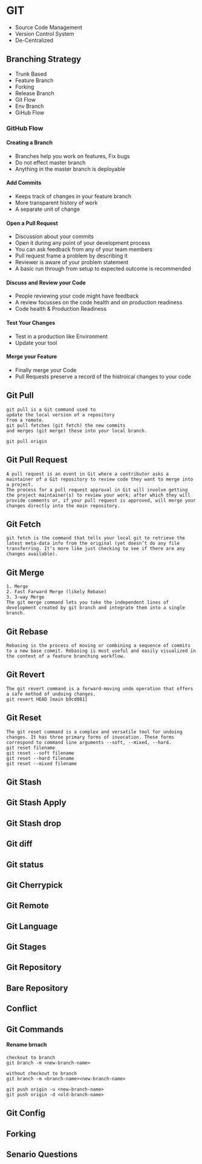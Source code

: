 # GIT
- Source Code Management
- Version Control System
- De-Centralized

## Branching Strategy
- Trunk Based
- Feature Branch
- Forking
- Release Branch
- Git Flow
- Env Branch
- GiHub Flow

### GitHub Flow
#### Creating a Branch
- Branches help you work on features, Fix bugs
- Do not effect master branch
- Anything in the master branch is deployable
#### Add Commits
- Keeps track of changes in your feature branch
- More transparent history of work
- A separate unit of change
#### Open a Pull Request
- Discussion about your commits
- Open it during any point of your development process
- You can ask feedback from any of your team members
- Pull request frame a problem by describing it
- Reviewer is aware of your problem statement
- A basic run through from setup to expected outcome is recommended
#### Discuss and Review your Code
- People reviewing your code might have feedback
- A review focusses on the code health and on production readiness
- Code health & Production Readiness
#### Test Your Changes
- Test in a production like Environment
- Update your tool
#### Merge your Feature
- Finally merge your Code
- Pull Requests preserve a record of the histroical changes to your code

## Git Pull
```
git pull is a Git command used to
update the local version of a repository
from a remote.
git pull fetches (git fetch) the new commits 
and merges (git merge) these into your local branch.

git pull origin
```
## Git Pull Request
```
A pull request is an event in Git where a contributor asks a maintainer of a Git repository to review code they want to merge into a project.
The process for a pull request approval in Git will involve getting the project maintainer(s) to review your work; after which they will provide comments or, if your pull request is approved, will merge your changes directly into the main repository. 

```
## Git Fetch
```
git fetch is the command that tells your local git to retrieve the latest meta-data info from the original (yet doesn’t do any file transferring. It’s more like just checking to see if there are any changes available).

```
## Git Merge
```
1. Merge
2. Fast Farward Merge (likely Rebase)
3. 3-way Merge
The git merge command lets you take the independent lines of development created by git branch and integrate them into a single branch.
```
## Git Rebase
```
Rebasing is the process of moving or combining a sequence of commits to a new base commit. Rebasing is most useful and easily visualized in the context of a feature branching workflow.
```
## Git Revert
```
The git revert command is a forward-moving undo operation that offers a safe method of undoing changes.
git revert HEAD [main b9cd081]
```
## Git Reset
```
The git reset command is a complex and versatile tool for undoing changes. It has three primary forms of invocation. These forms correspond to command line arguments --soft, --mixed, --hard.
git reset filename
git reset --soft filename
git reset --hard filename
git reset --mixed filename
```
## Git Stash
## Git Stash Apply
## Git Stash drop
## Git diff
## Git status
## Git Cherrypick
## Git Remote
## Git Language
## Git Stages
## Git Repository
## Bare Repository
## Conflict

## Git Commands
#### Rename brnach
```
checkout to branch
git branch -m <new-branch-name>
```
```
without checkout to branch
git branch -m <branch-name><new-branch-name>
```
```
git push origin -u <new-branch-name>
git push origin -d <old-branch-name>
```
## Git Config
## Forking
## Senario Questions

